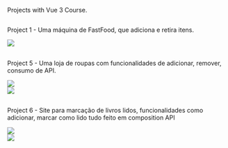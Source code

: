 Projects with Vue 3 Course.

##

Project 1 - Uma máquina de FastFood, que adiciona e retira itens.
<div>
   <img src="https://cdn.discordapp.com/attachments/1045576315807465563/1221816438655025222/Self_Service_Machine.png?ex=6613f43b&is=66017f3b&hm=8bac1c967f48df52f01e656eae1677aa25962a12045d6480bf3894f1dbd3f6d1&" >
</div>

##

Project 5 - Uma loja de roupas com funcionalidades de adicionar, remover, consumo de API.
<div>
   <img src="https://cdn.discordapp.com/attachments/1045576315807465563/1224384612877340823/Project_5_1.png?ex=661d4c07&is=660ad707&hm=d599deea52318a94f64df9d23d49a7635c9947bcd3f24e307a823a9b16921377&" >
</div>
<div>
   <img src="https://cdn.discordapp.com/attachments/1045576315807465563/1224384612579414158/Project_5_2.png?ex=661d4c07&is=660ad707&hm=519615e754fa69b7fa933fcf9af1fb8d9f1e9984b3432c4f17b500096595deaf&" >
</div>

##

Project 6 - Site para marcação de livros lidos, funcionalidades como adicionar, marcar como lido tudo feito em composition API
<div>
   <img src="https://cdn.discordapp.com/attachments/1045576315807465563/1225097902884655208/Book_List_2.png?ex=661fe455&is=660d6f55&hm=817a5b2940d3e56efd4b4f9f53dfc5c250f9b4c00fdba74edb366be0a9b54805&" >
</div>
<div>
   <img src="https://cdn.discordapp.com/attachments/1045576315807465563/1225097902502969466/Book_List_1.png?ex=661fe455&is=660d6f55&hm=6013a17379ce8da1a190feb7a6673172fd3e8158d7bd36181e3a0ef20c6567a9&" >
</div>
